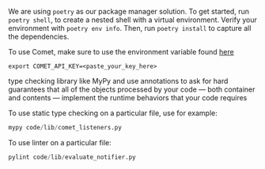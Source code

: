 We are using `poetry` as our package manager solution. To get started, run `poetry shell`, to create a nested shell with a virtual environment. Verify your environment with `poetry env info`. Then, run `poetry install` to capture all the dependencies. 



To use Comet, make sure to use the environment variable found [here]()
```
export COMET_API_KEY=<paste_your_key_here>
```

type checking library like MyPy and use annotations to ask for hard guarantees that all of the objects processed by your code — both container and contents — implement the runtime behaviors that your code requires

To use static type checking on a particular file, use for example:
```python
mypy code/lib/comet_listeners.py
```

To use linter on a particular file:
```python
pylint code/lib/evaluate_notifier.py
```